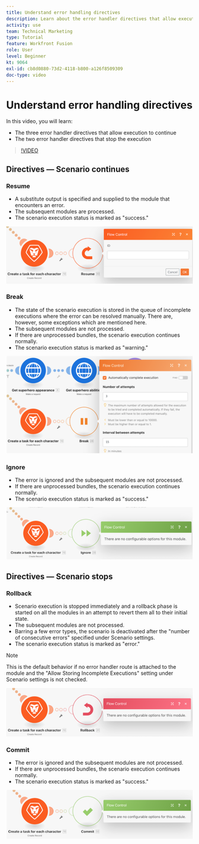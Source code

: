 ```yaml
---
title: Understand error handling directives
description: Learn about the error handler directives that allow execution to continue and those that stop the execution, in [!DNL Adobe Workfront Fusion].
activity: use
team: Technical Marketing
type: Tutorial
feature: Workfront Fusion
role: User
level: Beginner
kt: 9064
exl-id: cb8d0880-73d2-4118-b800-a126f8509309
doc-type: video
---
```

# Understand error handling directives

In this video, you will learn:

* The three error handler directives that allow execution to continue
* The two error handler directives that stop the execution

>[!VIDEO](https://video.tv.adobe.com/v/335305/?quality=12&learn=on)

## Directives — Scenario continues

### Resume

* A substitute output is specified and supplied to the module that encounters an error.
* The subsequent modules are processed.
* The scenario execution status is marked as "success."

![An image of a Resume directive](assets/troubleshooting-and-error-handling-2.png)

### Break

* The state of the scenario execution is stored in the queue of incomplete executions where the error can be resolved manually. There are, however, some exceptions which are mentioned here.
* The subsequent modules are not processed.
* If there are unprocessed bundles, the scenario execution continues normally.
* The scenario execution status is marked as "warning."

![An image of a Break directive](assets/troubleshooting-and-error-handling-3.png)

### Ignore

* The error is ignored and the subsequent modules are not processed. 
* If there are unprocessed bundles, the scenario execution continues normally.
* The scenario execution status is marked as "success."

![An image of an Ignore directive](assets/troubleshooting-and-error-handling-4.png)

## Directives — Scenario stops

### Rollback

* Scenario execution is stopped immediately and a rollback phase is started on all the modules in an attempt to revert them all to their initial state.
* The subsequent modules are not processed.
* Barring a few error types, the scenario is deactivated after the "number of consecutive errors" specified under Scenario settings.
* The scenario execution status is marked as "error."

>[!NOTE]
>
>This is the default behavior if no error handler route is attached to the module and the "Allow Storing Incomplete Executions" setting under Scenario settings is not checked.

![An image of a Rollback directive](assets/troubleshooting-and-error-handling-5.png)

### Commit

* The error is ignored and the subsequent modules are not processed. 
* If there are unprocessed bundles, the scenario execution continues normally.
* The scenario execution status is marked as "success."

![An image of a Commit directive](assets/troubleshooting-and-error-handling-6.png)
